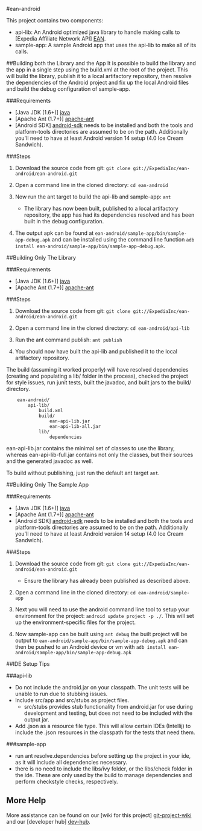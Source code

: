 #ean-android

This project contains two components:

- api-lib: An Android optimized java library to handle making calls to [Expedia Affiliate Network API] [EAN].
- sample-app: A sample Android app that uses the api-lib to make all of its calls.

##Building both the Library and the App
It is possible to build the library and the app in a single step using the build.xml at the root of the project. This will build the library, publish it to a local artifactory repository, then resolve the dependencies of the Android project and fix up the local Android files and build the debug configuration of sample-app. 

###Requirements

- [Java JDK (1.6+)] [java]
- [Apache Ant (1.7+)] [apache-ant]
- [Android SDK] [android-sdk] needs to be installed and both the tools and platform-tools directories are assumed to be on the path. Additionally you'll need to have at least Android version 14 setup (4.0 Ice Cream Sandwich).

###Steps

1. Download the source code from git: `git clone git://ExpediaInc/ean-android/ean-android.git`
            
2. Open a command line in the cloned directory: `cd ean-android`

3. Now run the ant target to build the api-lib and sample-app: `ant`
    - The library has now been built, published to a local artifactory repository, the app has had its dependencies resolved and has been built in the debug configuration.
    
4. The output apk can be found at `ean-android/sample-app/bin/sample-app-debug.apk` and can be installed using the command line function `adb install ean-android/sample-app/bin/sample-app-debug.apk`.

##Building Only The Library

###Requirements

- [Java JDK (1.6+)] [java]
- [Apache Ant (1.7+)] [apache-ant]

###Steps

1. Download the source code from git: `git clone git://ExpediaInc/ean-android/ean-android.git`

2. Open a command line in the cloned directory: `cd ean-android/api-lib`

3. Run the ant command publish: `ant publish`

3. You should now have built the api-lib and published it to the local artifactory repository.

The build (assuming it worked properly) will have resolved dependencies (creating and populating a lib/ folder in the process), checked the project for style issues, run junit tests, built the javadoc, and built jars to the build/ directory.
        
        ean-android/
            api-lib/
                build.xml
                build/
                    ean-api-lib.jar
                    ean-api-lib-all.jar
                lib/
                    dependencies
                    
ean-api-lib.jar contains the minimal set of classes to use the library, whereas ean-api-lib-full.jar contains not only the classes, but their sources and the generated javadoc as well.

To build without publishing, just run the default ant target `ant`.

##Building Only The Sample App

###Requirements

- [Java JDK (1.6+)] [java]
- [Apache Ant (1.7+)] [apache-ant]
- [Android SDK] [android-sdk] needs to be installed and both the tools and platform-tools directories are assumed to be on the path. Additionally you'll need to have at least Android version 14 setup (4.0 Ice Cream Sandwich).

###Steps
1. Download the source code from git: `git clone git://ExpediaInc/ean-android/ean-android.git`
    - Ensure the library has already been published as described above.

2. Open a command line in the cloned directory: `cd ean-android/sample-app`

4. Next you will need to use the android command line tool to setup your environment for the project: `android update project -p ./`. This will set up the environment-specific files for the project.

5. Now sample-app can be built using `ant debug` the built project will be output to `ean-android/sample-app/bin/sample-app-debug.apk` and can then be pushed to an Android device or vm with `adb install ean-android/sample-app/bin/sample-app-debug.apk`

##IDE Setup Tips

###api-lib
- Do not include the android.jar on your classpath. The unit tests will be unable to run due to stubbing issues.
- Include src/app and src/stubs as project files. 
    - src/stubs provides stub functionality from android.jar for use during development and testing, but does not need to be included with the output jar.
- Add .json as a resource file type. This will allow certain IDEs (Intellij) to include the .json resources in the classpath for the tests that need them.

###sample-app
- run ant resolve.dependencies before setting up the project in your ide, as it will include all dependencies necessary.
- there is no need to include the libs/ivy folder, or the libs/check folder in the ide. These are only used by the build to manage dependencies and perform checkstyle checks, respectively.

## More Help

More assistance can be found on our [wiki for this project] [git-project-wiki] and our [developer hub] [dev-hub].

[EAN]: http://www.expediaaffiliate.com/ "Expedia Affiliate Network"
[dev-hub]: http://developer.ean.com "EAN Developer Hub"
[git-project]: http://ExpediaInc/ean-android/ean-android.git "ean-android project"
[git-project-wiki]: https://github.com/ExpediaInc/ean-android/wiki "ean-android project wiki"
[java]: http://www.oracle.com/technetwork/java/javase/downloads/index.html "Java"
[apache-ant]: http://ant.apache.org/bindownload.cgi "Apache Ant"
[android-sdk]: http://developer.android.com/sdk/index.html "Android SDK"